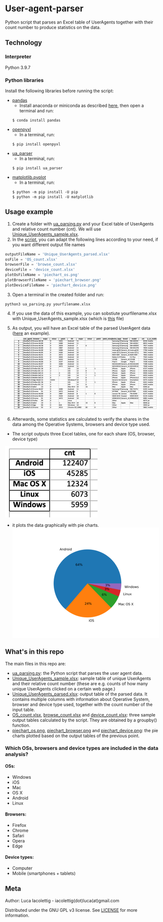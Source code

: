 # User-agent-parser
Python script that parses an Excel table of UserAgents together with their count number to produce statistics on the data.

## Technology
### Interpreter
Python 3.9.7

### Python libraries
Install the following libraries before running the script:
* [pandas](https://pandas.pydata.org/)
  * Install anaconda or miniconda as described [here](https://pandas.pydata.org/pandas-docs/stable/getting_started/install.html), then open a terminal and run:
  ```
  $ conda install pandas
  ```
* [openpyxl](https://openpyxl.readthedocs.io/en/stable/)
  * In a terminal, run:
  ```
  $ pip install openpyxl
  ```
* [ua_parser](https://github.com/ua-parser/uap-python)
  * In a terminal, run:
  ```
  $ pip install ua_parser
  ```
* [matplotlib.pyplot](https://matplotlib.org/stable/api/_as_gen/matplotlib.pyplot.html)
  * In a terminal, run:
  ```
  $ python -m pip install -U pip
  $ python -m pip install -U matplotlib 
  ```

## Usage example
1. Create a folder with [ua_parsing.py](https://github.com/lucalevi/User-agent-parser/blob/main/ua_parsing.py) and your Excel table of UserAgents and relative count number (cnt). We will use [Unique_UserAgents_sample.xlsx](https://github.com/lucalevi/user-agent-parser/blob/main/sample_data/Unique_UserAgents_sample.xlsx).
2. In the [script](https://github.com/lucalevi/User-agent-parser/blob/main/ua_parsing.py), you can adapt the following lines according to your need, if you want different output file names 
```python
outputFileName = 'Unique_UserAgents_parsed.xlsx'
osFile = 'OS_count.xlsx'
browserFile = 'browse_count.xlsx'
deviceFile = 'device_count.xlsx'
plotOsFileName = 'piechart_os.png'
plotBrowserFileName = 'piechart_browser.png'
plotDeviceFileName = 'piechart_device.png'
```
3. Open a terminal in the created folder and run:
```
python3 ua_parsing.py yourfilename.xlsx
```
4. If you use the data of this example, you can sobstiute yourfilename.xlsx with Unique_UserAgents_sample.xlsx (which is [this](https://github.com/lucalevi/user-agent-parser/blob/main/sample_data/Unique_UserAgents_sample.xlsx) file)
5. As output, you will have an Excel table of the parsed UserAgent data ([here](https://github.com/lucalevi/user-agent-parser/blob/main/results/Unique_UserAgents_parsed.xlsx) an example).
![Parsed UserAgent data](https://github.com/lucalevi/user-agent-parser/blob/main/sample_img/Unique_UserAgents_parsed.png "Parsed UserAgent data")

6. Afterwards, some statistics are calculated to verify the shares in the data among the Operative Systems, browsers and device type used. 
 * The script outputs three Excel tables, one for each share (OS, browser, device type)
  
 ![Example of output table](https://github.com/lucalevi/user-agent-parser/blob/main/sample_img/OS_count.png "Example of OS output table")
 * it plots the data graphically with pie charts.
 ![Example of OS share pie chart](https://github.com/lucalevi/user-agent-parser/blob/main/results/shares_img/piechart_os.png "Example of OS share pie chart")


## What's in this repo
The main files in this repo are:
* [ua_parsing.py](https://github.com/lucalevi/User-agent-parser/blob/main/ua_parsing.py): the Python script that parses the user agent data.
* [Unique_UserAgents_sample.xlsx](https://github.com/lucalevi/user-agent-parser/blob/main/sample_data/Unique_UserAgents_sample.xlsx): sample table of unique UserAgents and their relative count number (these are e.g. counts of how many unique UserAgents clicked on a certain web page.)
* [Unique_UserAgents_parsed.xlsx](https://github.com/lucalevi/user-agent-parser/blob/main/results/Unique_UserAgents_parsed.xlsx): output table of the parsed data. It contains multiple columns with information about Operative System, browser and device type used, together with the count number of the input table.
* [OS_count.xlsx](https://github.com/lucalevi/user-agent-parser/blob/main/results/shares_tables/OS_count.xlsx), [browse_count.xlsx](https://github.com/lucalevi/user-agent-parser/blob/main/results/shares_tables/browse_count.xlsx) and [device_count.xlsx](https://github.com/lucalevi/user-agent-parser/blob/main/results/shares_tables/device_count.xlsx): three sample output tables calculated by the script. They are obtained by a groupby() function.
* [piechart_os.png](https://github.com/lucalevi/user-agent-parser/blob/main/results/shares_img/piechart_os.png), [piechart_browser.png](https://github.com/lucalevi/user-agent-parser/blob/main/results/shares_img/piechart_browser.png) and [piechart_device.png](https://github.com/lucalevi/user-agent-parser/blob/main/results/shares_img/piechart_device.png): the pie charts plotted based on the output tables of the previous point.


### Which OSs, browsers and device types are included in the data analysis?

#### OSs: 
* Windows
* iOS
* Mac
* OS X
* Android
* Linux

#### Browsers: 
* Firefox
* Chrome
* Safari
* Opera
* Edge

#### Device types:
* Computer
* Mobile (smartphones + tablets)



## Meta

Author: Luca Iacolettig - iacolettig(dot)luca(at)gmail.com

Distributed under the GNU GPL v3 license. See [LICENSE](..User-agent-parser/LICENSE) for more information.
